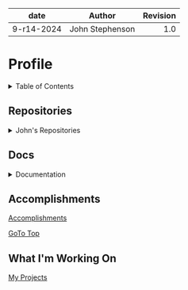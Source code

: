 | date | Author | Revision |
| :-------: |:---------------: |-------: |
| 9-r14-2024 | John Stephenson | 1.0 |  

# Profile 

<details>  
<summary>Table of Contents</summary>  

1. [My Repositories](#repositories)  <br>
2. [Documentation](#docs)  <br>
3. [Accomplishments](#accomplishments) <br>
4. [What I'm Working On](#what-i'm-working-on) <br>

</details>   

## Repositories  

<details>

<summary>John's Repositories</summary><br />   

<details>

<summary>Next.js</summary><br/ >

[Next.js CSS Variables](https://github.com/John-Stephenson-STL/nextjs-seo-navbar-css-variables-starter)  

[Next.js DarkMode](https://github.com/John-Stephenson-STL/nextjs-darkmode-toggle-css-variables-seo)  


[Goto Top](#profile-page)  


</details>

<details>

<summary>React.js</summary><br/ >

[React Hooks](https://github.com/John-Stephenson-STL/React-todo-with-hooks)  

[React.js CSS Variable Dark Mode Toggle](https://github.com/John-Stephenson-STL/reactjs-darkmode-toggle-css-variables-seo-starter)  

[React CSS Modules](https://github.com/John-Stephenson-STL/React-Hooks-CSS-Module)  

[React Hook Router](https://github.com/John-Stephenson-STL/React-Hook_Router)  

[Goto Top](#profile-page)  

</details>

</details>  

## Docs  

<details>

<summary>Documentation</summary><br/ >   


[How To](https://github.com/John-Stephenson-STL/MarkDown-Documentation/blob/main/How-To.md)  

[Website Documentation](https://github.com/John-Stephenson-STL/MarkDown-Documentation/blob/main/John.S.Doc.md)  

[GoTo Top](#profile-page)  

</details>

## Accomplishments  

[Accomplishments](https://github.com/John-Stephenson-STL/MarkDown-Documentation/blob/main/Accomplishments.md)  

[GoTo Top](#profile-page)  

## What I'm Working On

[My Projects](https://github.com/John-Stephenson-STL/MarkDown-Documentation/blob/main/Working-On.md)  
